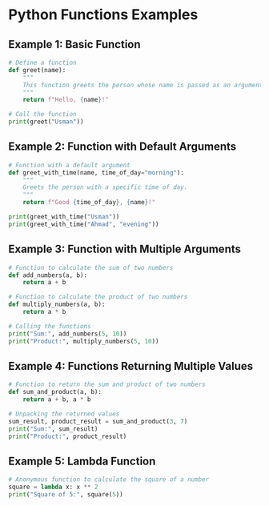 
# Python Functions Examples

## Example 1: Basic Function
```python
# Define a function
def greet(name):
    """
    This function greets the person whose name is passed as an argument.
    """
    return f"Hello, {name}!"

# Call the function
print(greet("Usman"))
```

## Example 2: Function with Default Arguments
```python
# Function with a default argument
def greet_with_time(name, time_of_day="morning"):
    """
    Greets the person with a specific time of day.
    """
    return f"Good {time_of_day}, {name}!"

print(greet_with_time("Usman"))
print(greet_with_time("Ahmad", "evening"))
```

## Example 3: Function with Multiple Arguments
```python
# Function to calculate the sum of two numbers
def add_numbers(a, b):
    return a + b

# Function to calculate the product of two numbers
def multiply_numbers(a, b):
    return a * b

# Calling the functions
print("Sum:", add_numbers(5, 10))
print("Product:", multiply_numbers(5, 10))
```


## Example 4: Functions Returning Multiple Values
```python
# Function to return the sum and product of two numbers
def sum_and_product(a, b):
    return a + b, a * b

# Unpacking the returned values
sum_result, product_result = sum_and_product(3, 7)
print("Sum:", sum_result)
print("Product:", product_result)
```

## Example 5: Lambda Function
```python
# Anonymous function to calculate the square of a number
square = lambda x: x ** 2
print("Square of 5:", square(5))
```
